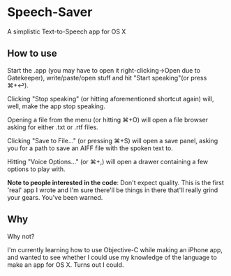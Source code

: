 Speech-Saver
============

A simplistic Text-to-Speech app for OS X

How to use
----------
Start the .app (you may have to open it right-clicking->Open due to Gatekeeper), write/paste/open stuff and hit "Start speaking"(or press ⌘+↩). 

Clicking "Stop speaking" (or hitting aforementioned shortcut again) will, well, make the app stop speaking. 

Opening a file from the menu (or hitting ⌘+O) will open a file browser asking for either .txt or .rtf files. 

Clicking "Save to File…" (or pressing ⌘+S) will open a save panel, asking you for a path to save an AIFF file with the spoken text to.

Hitting "Voice Options…" (or ⌘+,) will open a drawer containing a few options to play with.

__Note to people interested in the code__: Don't expect quality. This is the first 'real' app I wrote and I'm sure there'll be things in there that'll really grind your gears. You've been warned.

Why
---
Why not?

I'm currently learning how to use Objective-C while making an iPhone app, and wanted to see whether I could use my knowledge of the language to make an app for OS X. Turns out I could.

